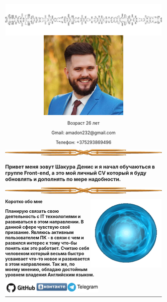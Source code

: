 <img align="right" alt="GIF" src="./img/gif2.gif" width="100%" height="100" />
<p align="center"> <img  src="./img/ya.png" />
</p>
<p align="center">
Возраст 26 лет
</p>
<p align="center">
Gmail: amadon232@gmail.com
</p>
<p align="center">
Телефон: +375293869496
</p>
<p align="center">
<img  src="./img/r01.png" width="100%"  height="20" />
</p>

### **Привет меня зовут Шакура Денис и я начал обучаються в группе Front-end, а это мой личный CV который я буду обновлять и дополнять по мере надобности.**
 
<p align="center">
<img  src="./img/r01.png" width="100%"  height="20" />
</p>

**Коротко обо мне**
<img align="right" alt="GIF" src="./img/gif3.gif" width="230" height="220" />

**Планирую связать свою деятельность с IT технологиями и развиваться в этом направлении. В данной сфере чувствую своё призвание. Являюсь активным пользователем ПК - в связи с чем и развился интерес к тому что-бы понять как это работает. Считаю себя человеком который весьма быстро усваивает что-то новое и развивается в этом направлении. Так же, по моему мнению, обладаю достойным уровнем владения Английским языком.**

[<img align="left" alt="my github" width="100px" src="./img/git.png" />](https://github.com/Incubator666)[<img align="center" alt="my github" width="100px" src="./img/vk.png" />](https://vk.com/id29954596)[<img align="center" alt="my github" width="100px" src="./img/telega.png" />](https://t.me/amadon666)

* * *
